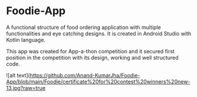 # Foodie-App
A functional structure of food ordering application with multiple functionalities and eye catching designs. It is created in Android Studio with Kotlin language.

This app was created for App-a-thon competition and it secured first position in the competition with its design, working and well structured code.

![alt text](https://github.com/Anand-KumarJha/Foodie-App/blob/main/Foodie/certificate%20for%20contest%20winners%20new-13.jpg?raw=true

